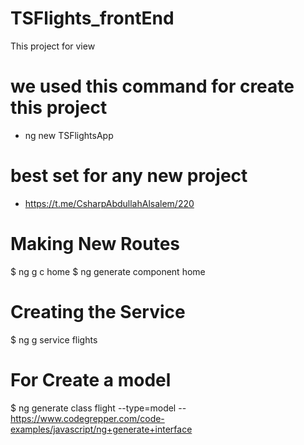 # TSFlights_frontEnd
This project for view 

# we used this command for create this project
- ng new TSFlightsApp 

# best set for any new project
- https://t.me/CsharpAbdullahAlsalem/220

# Making New Routes
$ ng g c home
$ ng generate component home

# Creating the Service
$ ng g service flights

# For Create a model
$ ng generate class flight --type=model 
-- https://www.codegrepper.com/code-examples/javascript/ng+generate+interface


